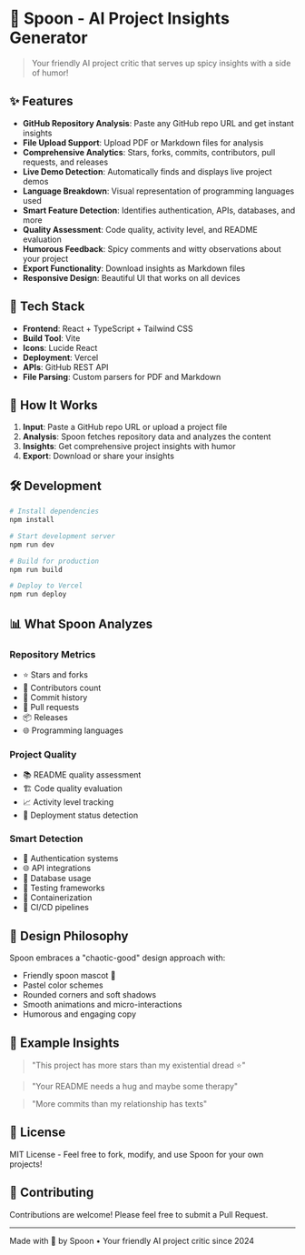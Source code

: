 # 🥄 Spoon - AI Project Insights Generator

> Your friendly AI project critic that serves up spicy insights with a side of humor!

## ✨ Features

- **GitHub Repository Analysis**: Paste any GitHub repo URL and get instant insights
- **File Upload Support**: Upload PDF or Markdown files for analysis
- **Comprehensive Analytics**: Stars, forks, commits, contributors, pull requests, and releases
- **Live Demo Detection**: Automatically finds and displays live project demos
- **Language Breakdown**: Visual representation of programming languages used
- **Smart Feature Detection**: Identifies authentication, APIs, databases, and more
- **Quality Assessment**: Code quality, activity level, and README evaluation
- **Humorous Feedback**: Spicy comments and witty observations about your project
- **Export Functionality**: Download insights as Markdown files
- **Responsive Design**: Beautiful UI that works on all devices

## 🚀 Tech Stack

- **Frontend**: React + TypeScript + Tailwind CSS
- **Build Tool**: Vite
- **Icons**: Lucide React
- **Deployment**: Vercel
- **APIs**: GitHub REST API
- **File Parsing**: Custom parsers for PDF and Markdown

## 🎯 How It Works

1. **Input**: Paste a GitHub repo URL or upload a project file
2. **Analysis**: Spoon fetches repository data and analyzes the content
3. **Insights**: Get comprehensive project insights with humor
4. **Export**: Download or share your insights

## 🛠️ Development

```bash
# Install dependencies
npm install

# Start development server
npm run dev

# Build for production
npm run build

# Deploy to Vercel
npm run deploy
```

## 📊 What Spoon Analyzes

### Repository Metrics
- ⭐ Stars and forks
- 👥 Contributors count
- 📝 Commit history
- 🔄 Pull requests
- 📦 Releases
- 🌐 Programming languages

### Project Quality
- 📚 README quality assessment
- 🏗️ Code quality evaluation
- 📈 Activity level tracking
- 🚀 Deployment status detection

### Smart Detection
- 🔐 Authentication systems
- 🌐 API integrations
- 💾 Database usage
- 🧪 Testing frameworks
- 🐳 Containerization
- 🔄 CI/CD pipelines

## 🎨 Design Philosophy

Spoon embraces a "chaotic-good" design approach with:
- Friendly spoon mascot 🥄
- Pastel color schemes
- Rounded corners and soft shadows
- Smooth animations and micro-interactions
- Humorous and engaging copy

## 🌟 Example Insights

> "This project has more stars than my existential dread ⭐"

> "Your README needs a hug and maybe some therapy"

> "More commits than my relationship has texts"

## 📝 License

MIT License - Feel free to fork, modify, and use Spoon for your own projects!

## 🤝 Contributing

Contributions are welcome! Please feel free to submit a Pull Request.

---

Made with 💜 by Spoon • Your friendly AI project critic since 2024